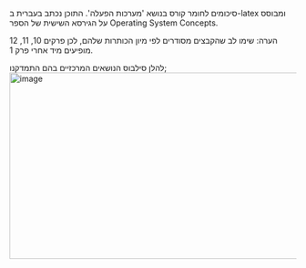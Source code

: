 סיכומים לחומר קורס בנושא 'מערכות הפעלה'.
התוכן נכתב בעברית ב-latex ומבוסס על הגירסא השישית של הספר Operating System Concepts.

הערה: שימו לב שהקבצים מסודרים לפי מיון הכותרות שלהם, לכן פרקים 10, 11, 12 מופיעים מיד אחרי פרק 1.


להלן סילבוס הנושאים המרכזיים בהם התמדקנו;
<img width="704" height="327" alt="image" src="https://github.com/user-attachments/assets/88fc4118-6d09-47c9-89d8-93440acee97b" />
